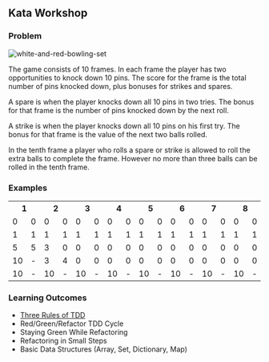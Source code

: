 ## Kata Workshop

### Problem

![white-and-red-bowling-set](https://user-images.githubusercontent.com/232740/75391907-a82c6380-58f3-11ea-9479-8f44d3601761.jpg)

The game consists of 10 frames. In each frame the player has two opportunities to knock down 10 pins. The score for the frame is the total number of pins knocked down, plus bonuses for strikes and spares.

A spare is when the player knocks down all 10 pins in two tries. The bonus for that frame is the number of pins knocked down by the next roll.

A strike is when the player knocks down all 10 pins on his first try. The bonus for that frame is the value of the next two balls rolled.

In the tenth frame a player who rolls a spare or strike is allowed to roll the extra balls to complete the frame.  However no more than three balls can be rolled in the tenth frame.

### Examples

<table>
  <tr>
    <th colspan="2">1</th>
    <th colspan="2">2</th>
    <th colspan="2">3</th>
    <th colspan="2">4</th>
    <th colspan="2">5</th>
    <th colspan="2">6</th>
    <th colspan="2">7</th>
    <th colspan="2">8</th>
    <th colspan="2">9</th>
    <th colspan="2">10</th>
    <th>Score</th>
  </tr>
  <tr>
    <td>0</td>
    <td>0</td>
    <td>0</td>
    <td>0</td>
    <td>0</td>
    <td>0</td>
    <td>0</td>
    <td>0</td>
    <td>0</td>
    <td>0</td>
    <td>0</td>
    <td>0</td>
    <td>0</td>
    <td>0</td>
    <td>0</td>
    <td>0</td>
    <td>0</td>
    <td>0</td>
    <td>0</td>
    <td>0</td>
    <td>0</td>
  </tr>
  <tr>
    <td>1</td>
    <td>1</td>
    <td>1</td>
    <td>1</td>
    <td>1</td>
    <td>1</td>
    <td>1</td>
    <td>1</td>
    <td>1</td>
    <td>1</td>
    <td>1</td>
    <td>1</td>
    <td>1</td>
    <td>1</td>
    <td>1</td>
    <td>1</td>
    <td>1</td>
    <td>1</td>
    <td>1</td>
    <td>1</td>
    <td>20</td>
  </tr>
  <tr>
    <td>5</td>
    <td>5</td>
    <td>3</td>
    <td>0</td>
    <td>0</td>
    <td>0</td>
    <td>0</td>
    <td>0</td>
    <td>0</td>
    <td>0</td>
    <td>0</td>
    <td>0</td>
    <td>0</td>
    <td>0</td>
    <td>0</td>
    <td>0</td>
    <td>0</td>
    <td>0</td>
    <td>0</td>
    <td>0</td>
    <td>16</td>
  </tr>
  <tr>
    <td>10</td>
    <td>-</td>
    <td>3</td>
    <td>4</td>
    <td>0</td>
    <td>0</td>
    <td>0</td>
    <td>0</td>
    <td>0</td>
    <td>0</td>
    <td>0</td>
    <td>0</td>
    <td>0</td>
    <td>0</td>
    <td>0</td>
    <td>0</td>
    <td>0</td>
    <td>0</td>
    <td>0</td>
    <td>0</td>
    <td>24</td>
  </tr>
  <tr>
    <td>10</td>
    <td>-</td>
    <td>10</td>
    <td>-</td>
    <td>10</td>
    <td>-</td>
    <td>10</td>
    <td>-</td>
    <td>10</td>
    <td>-</td>
    <td>10</td>
    <td>-</td>
    <td>10</td>
    <td>-</td>
    <td>10</td>
    <td>-</td>
    <td>10</td>
    <td>-</td>
    <td>10</td>
    <td>10/10</td>
    <td>300</td>
  </tr>
</table>

### Learning Outcomes

* [Three Rules of TDD](https://blog.gowtham-sai.com/three-laws-of-tdd-a84dd5204eae)
* Red/Green/Refactor TDD Cycle
* Staying Green While Refactoring
* Refactoring in Small Steps
* Basic Data Structures (Array, Set, Dictionary, Map)

